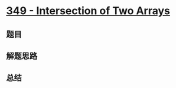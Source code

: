 # [349 - Intersection of Two Arrays](https://leetcode.com/problems/intersection-of-two-arrays/)

## 题目


## 解题思路


## 总结


